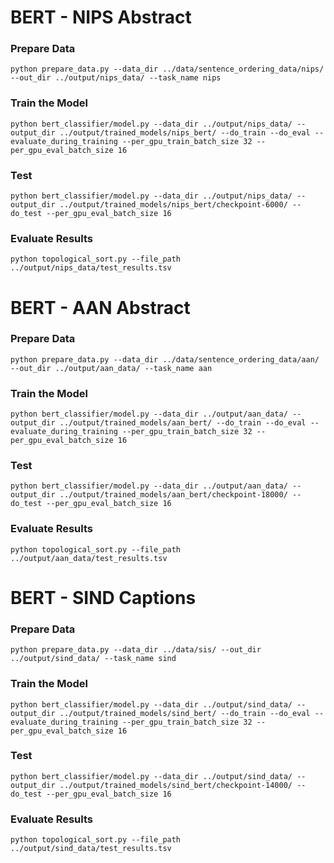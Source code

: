 # BERT - NIPS Abstract  

### Prepare Data  
`python prepare_data.py --data_dir ../data/sentence_ordering_data/nips/ --out_dir ../output/nips_data/ --task_name nips`  

### Train the Model  
`python bert_classifier/model.py --data_dir ../output/nips_data/ --output_dir ../output/trained_models/nips_bert/ --do_train --do_eval --evaluate_during_training --per_gpu_train_batch_size 32 --per_gpu_eval_batch_size 16`  

### Test  
`python bert_classifier/model.py --data_dir ../output/nips_data/ --output_dir ../output/trained_models/nips_bert/checkpoint-6000/ --do_test --per_gpu_eval_batch_size 16`  


### Evaluate Results  
`python topological_sort.py --file_path ../output/nips_data/test_results.tsv`


# BERT - AAN Abstract 

### Prepare Data  
`python prepare_data.py --data_dir ../data/sentence_ordering_data/aan/ --out_dir ../output/aan_data/ --task_name aan`  

### Train the Model  
`python bert_classifier/model.py --data_dir ../output/aan_data/ --output_dir ../output/trained_models/aan_bert/ --do_train --do_eval --evaluate_during_training --per_gpu_train_batch_size 32 --per_gpu_eval_batch_size 16`  

### Test  
`python bert_classifier/model.py --data_dir ../output/aan_data/ --output_dir ../output/trained_models/aan_bert/checkpoint-18000/ --do_test --per_gpu_eval_batch_size 16`  


### Evaluate Results  
`python topological_sort.py --file_path ../output/aan_data/test_results.tsv`


# BERT - SIND Captions 

### Prepare Data  
`python prepare_data.py --data_dir ../data/sis/ --out_dir ../output/sind_data/ --task_name sind`  

### Train the Model  
`python bert_classifier/model.py --data_dir ../output/sind_data/ --output_dir ../output/trained_models/sind_bert/ --do_train --do_eval --evaluate_during_training --per_gpu_train_batch_size 32 --per_gpu_eval_batch_size 16`  

### Test  
`python bert_classifier/model.py --data_dir ../output/sind_data/ --output_dir ../output/trained_models/sind_bert/checkpoint-14000/ --do_test --per_gpu_eval_batch_size 16`  


### Evaluate Results  
`python topological_sort.py --file_path ../output/sind_data/test_results.tsv`

